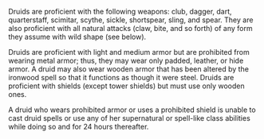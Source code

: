 Druids are proficient with the following weapons: club, dagger, dart, quarterstaff, scimitar, scythe, sickle, shortspear, sling, and spear. They are also proficient with all natural attacks (claw, bite, and so forth) of any form they assume with wild shape (see below).

Druids are proficient with light and medium armor but are prohibited from wearing metal armor; thus, they may wear only padded, leather, or hide armor. A druid may also wear wooden armor that has been altered by the ironwood spell so that it functions as though it were steel. Druids are proficient with shields (except tower shields) but must use only wooden ones.

A druid who wears prohibited armor or uses a prohibited shield is unable to cast druid spells or use any of her supernatural or spell-like class abilities while doing so and for 24 hours thereafter.